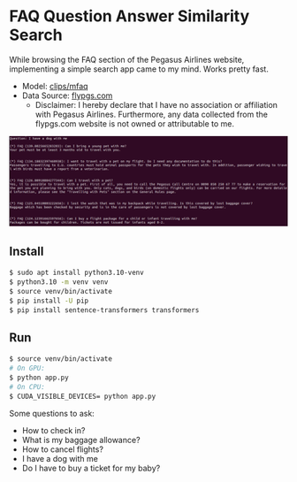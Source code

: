 # FAQ Question Answer Similarity Search

While browsing the FAQ section of the Pegasus Airlines website, implementing a simple search app came to my mind. Works pretty fast.

- Model: [clips/mfaq](https://huggingface.co/clips/mfaq)
- Data Source: [flypgs.com](https://www.flypgs.com/)
  - Disclaimer: I hereby declare that I have no association or affiliation with Pegasus Airlines. Furthermore, any data collected from the flypgs.com website is not owned or attributable to me.

![screenshot](screenshot.png)

## Install

```bash
$ sudo apt install python3.10-venv
$ python3.10 -m venv venv
$ source venv/bin/activate
$ pip install -U pip
$ pip install sentence-transformers transformers
```

## Run

```bash
$ source venv/bin/activate
# On GPU:
$ python app.py
# On CPU:
$ CUDA_VISIBLE_DEVICES= python app.py
```

Some questions to ask:

- How to check in?
- What is my baggage allowance?
- How to cancel flights?
- I have a dog with me
- Do I have to buy a ticket for my baby?